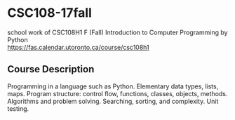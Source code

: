 # CSC108-17fall
school work of CSC108H1 F (Fall) Introduction to Computer Programming by Python\
https://fas.calendar.utoronto.ca/course/csc108h1
## Course Description
Programming in a language such as Python. Elementary data types, lists, maps. Program structure: control flow, functions, classes, objects, methods. Algorithms and problem solving. Searching, sorting, and complexity. Unit testing.
